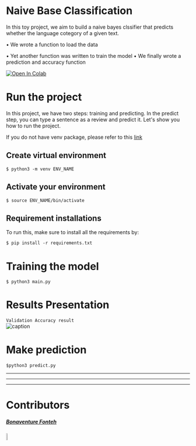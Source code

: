 # Naive Base Classification #
In this toy project, we aim to build a naive bayes clssifier that predicts whether the language cotegory of a given text.

• We wrote a function to load the data

• Yet another function was written to train the model
• We finally wrote a prediction and accuracy function

[![Open In Colab](https://colab.research.google.com/assets/colab-badge.svg)](https://colab.research.google.com/drive/1VN_s9g8EvytZRhcGSD-93Mxl4RsaJvwH?usp=sharing)

# Run the project #
In this project, we have two steps: training and predicting. In the predict step, you can type a sentence as a review  and predict it. Let's show you how to run the project.

If you do not have venv package, please refer to this [link](https://linuxize.com/post/how-to-create-python-virtual-environments-on-ubuntu-18-04/)
</br>

## Create virtual environment ##

```
$ python3 -m venv ENV_NAME
```
## Activate your environment ##

```
$ source ENV_NAME/bin/activate
```

## Requirement installations ##
To run this, make sure to install all the requirements by:

```
$ pip install -r requirements.txt 
```
# Training the model #

```
$ python3 main.py 
```

# Results Presentation

```Validation Accuracy result```  </br>
![caption](figures/naivebayes_results.png) 


# Make prediction #

```
$python3 predict.py
```
___

---
___


# Contributors #
<div>
    <h5> <a href='https://github.com/BFonteh'> Bonaventure Fonteh </a> </h5> <img src="figures/fonteh.png" height= 7% width= 7%>
    
</div> 